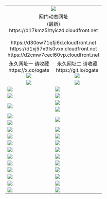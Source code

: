 ﻿<table>
  <tr></tr>
  <tr><td colspan=2 align=center><img src="https://d17kmz5htyiczd.cloudfront.net/Up/oGate.jpg" /></td></tr>
  <tr><td colspan=2 align=center>网门动态网址<br/>(最新)
<br>https://d17kmz5htyiczd.cloudfront.net
<br/>
<br>https://d30ow71qfji6d.cloudfront.net
<br>https://d1xj57x9ls0vxx.cloudfront.net
<br>https://d2cmw7cecl60vp.cloudfront.net
    </td>
  </tr>
  <tr>
    <td align=center>永久网址一 请收藏<br/>https://x.co/ogate<br><a href="https://d17kmz5htyiczd.cloudfront.net/Up/0WMGDL1.png"><img src="https://d17kmz5htyiczd.cloudfront.net/Up/0WMGD1.png" /></a></td>
    <td align=center>永久网址二 请收藏<br/>https://git.io/ogate<br><a href="https://d17kmz5htyiczd.cloudfront.net/Up/0WMGDL2.png"><img src="https://d17kmz5htyiczd.cloudfront.net/Up/0WMGD2.png" /></a></td>
  </tr>
  <tr>
    <td align=center><a href="https://d17kmz5htyiczd.cloudfront.net/?from=github"><img src="https://d17kmz5htyiczd.cloudfront.net/Up/0WMPG.jpg" /></a></td>
    <td align=center><a href="https://d17kmz5htyiczd.cloudfront.net/ogUP.aspx?name=0oGate.apk&from=github"><img src="https://d17kmz5htyiczd.cloudfront.net/Up/0WMAZ.jpg" /></a></td>
  </tr>
  <tr>
    <td><a href="https://d17kmz5htyiczd.cloudfront.net/oNote.aspx?id=oGate&from=github" target="_blank"><img src="https://d17kmz5htyiczd.cloudfront.net/Up/0WCYY.jpg" /></a></td>
    <td><a href="https://d17kmz5htyiczd.cloudfront.net/oNote.aspx?id=oNote&from=github" target="_blank"><img src="https://d17kmz5htyiczd.cloudfront.net/Up/0WZTT.jpg" /></a></td>
  </tr>
  <tr>
    <td><a href="https://d17kmz5htyiczd.cloudfront.net/ogDY.aspx?from=github" target="_blank"><img src="https://d17kmz5htyiczd.cloudfront.net/Up/DY.jpg"/></a></td>
    <td><a href="https://d17kmz5htyiczd.cloudfront.net/ogST.aspx?from=github" target="_blank"><img src="https://d17kmz5htyiczd.cloudfront.net/Up/ST.jpg"/></a></td>
  </tr>
  <tr>
    <td rowspan=2><a href="https://d17kmz5htyiczd.cloudfront.net/ogUP.aspx?name=WJ.mp4&from=github" target="_blank"><img src="https://d17kmz5htyiczd.cloudfront.net/Up/WJ.jpg" /></a></td>
    <td><a href="https://d17kmz5htyiczd.cloudfront.net/ogUP.aspx?name=DKC.mp4&count=17&from=github" target="_blank"><img src="https://d17kmz5htyiczd.cloudfront.net/Up/DKC.jpg" /></a></td> 
  </tr>
  <tr>
    <td><a href="https://d17kmz5htyiczd.cloudfront.net/ogUP.aspx?name=LRWS.mp4&count=6B:16,5A:10,5B:35,4A:14,4B:19,3A:10,3B:26,2A:16,2B:21,1A:23,1B:29&from=github" target="_blank"><img src="https://d17kmz5htyiczd.cloudfront.net/Up/LRWS.jpg" /></a></td>
  </tr>
  <tr>
    <td><a href="https://d17kmz5htyiczd.cloudfront.net/ogUP.aspx?name=JQR.mp4&count=2&from=github" target="_blank"><img src="https://d17kmz5htyiczd.cloudfront.net/Up/JQR.jpg" /></a></td>   
    <td rowspan=2><a href="https://d17kmz5htyiczd.cloudfront.net/ogUP.aspx?name=JP.mp4&count=9&from=github" target="_blank"><img src="https://d17kmz5htyiczd.cloudfront.net/Up/JP.jpg" /></td>
  </tr>
  <tr>
    <td><a href="https://d17kmz5htyiczd.cloudfront.net/ogUP.aspx?name=ZSJ.mp4&count=16&from=github" target="_blank"><img src="https://d17kmz5htyiczd.cloudfront.net/Up/ZSJ.jpg" /></a></td>
  </tr>
  <tr>
    <td><a href="https://d17kmz5htyiczd.cloudfront.net/ogUP.aspx?name=SSZJ.mp4&count=7&current=2&from=github" target="_blank"><img src="https://d17kmz5htyiczd.cloudfront.net/Up/SSZJ.jpg" /></a></td>
    <td><a href="https://d17kmz5htyiczd.cloudfront.net/ogUP.aspx?name=WH.mp4&from=github" target="_blank"><img src="https://d17kmz5htyiczd.cloudfront.net/Up/WH.jpg" /></a></td>
  </tr>
  <tr>
    <td><a href="https://d17kmz5htyiczd.cloudfront.net/ogUP.aspx?name=3XZM.mp4&from=github" target="_blank"><img src="https://d17kmz5htyiczd.cloudfront.net/Up/3XZM0.jpg" /></a></td>
    <td><a href="https://d17kmz5htyiczd.cloudfront.net/ogUP.aspx?name=TRHY.mp4&from=github" target="_blank"><img src="https://d17kmz5htyiczd.cloudfront.net/Up/TRHY.jpg" /></a></td>
  </tr>
  <tr>
    <td><a href="https://d17kmz5htyiczd.cloudfront.net/ogUP.aspx?name=4SQQ.mp4&count=06:15&current=06:15&from=github" target="_blank"><img src="https://d17kmz5htyiczd.cloudfront.net/Up/4SQQ0.jpg" /></a></td>
    <td><a href="https://d17kmz5htyiczd.cloudfront.net/ogUP.aspx?name=4SHQ.mp4&count=06:15&current=06:15&from=github" target="_blank"><img src="https://d17kmz5htyiczd.cloudfront.net/Up/4SHQ0.jpg" /></a></td>
  </tr>
  <tr>
    <td><a href="https://d17kmz5htyiczd.cloudfront.net/ogUP.aspx?name=4SZG.mp4&count=06:16&current=06:16&from=github" target="_blank"><img src="https://d17kmz5htyiczd.cloudfront.net/Up/4SZG0.jpg" /></a></td>
    <td><a href="https://d17kmz5htyiczd.cloudfront.net/ogUP.aspx?name=4SDJ.mp4&count=06:26&current=06:25&from=github" target="_blank"><img src="https://d17kmz5htyiczd.cloudfront.net/Up/4SDJ0.jpg" /></a></td>
  </tr>
  <tr>
    <td><a href="https://d17kmz5htyiczd.cloudfront.net/onUP.aspx?name=https://x.co/dtw99&from=github" target="_blank"><img src="https://d17kmz5htyiczd.cloudfront.net/Up/0DTW.jpg"/></a></td>
    <td><a href="https://d17kmz5htyiczd.cloudfront.net/onUP.aspx?name=https://d2ao90bsskjq20.cloudfront.net/acenter/&from=github" target="_blank"><img src="https://d17kmz5htyiczd.cloudfront.net/Up/0TDW.jpg" /></a></td>
  </tr>
  <tr>
    <td><a href="https://d17kmz5htyiczd.cloudfront.net/onUP.aspx?name=https://d23nscda4f4lvy.cloudfront.net/gb/nsc413.htm&from=github" target="_blank"><img src="https://d17kmz5htyiczd.cloudfront.net/Up/0DJY.jpg" /></a></td>
    <td><a href="https://d17kmz5htyiczd.cloudfront.net/onUP.aspx?name=https://dgocdxv5343dc.cloudfront.net/xtr/gb/prog204.html&from=github" target="_blank"><img src="https://d17kmz5htyiczd.cloudfront.net/Up/0XTR.jpg" /></a></td>
  </tr>
  <tr>
    <td><a href="https://d17kmz5htyiczd.cloudfront.net/onUP.aspx?name=https://d7203y8eitivv.cloudfront.net&from=github" target="_blank"><img src="https://d17kmz5htyiczd.cloudfront.net/Up/0MHW.jpg" /></a></td>
    <td><a href="https://d17kmz5htyiczd.cloudfront.net/onUP.aspx?name=https://d38z1xzg5vtneh.cloudfront.net&from=github" target="_blank"><img src="https://d17kmz5htyiczd.cloudfront.net/Up/0ZJW.jpg" /></a></td>
  </tr>
  <tr>
    <td><a href="https://d17kmz5htyiczd.cloudfront.net/ogUP.aspx?name=FG.zip&from=github" target="_blank"><img src="https://d17kmz5htyiczd.cloudfront.net/Up/FG.jpg" /></a></td>
    <td><a href="https://d17kmz5htyiczd.cloudfront.net/ogUP.aspx?name=FGA.apk&from=github" target="_blank"><img src="https://d17kmz5htyiczd.cloudfront.net/Up/FGA.jpg" /></a></td>
  </tr>
  <tr>
    <td><a href="https://d17kmz5htyiczd.cloudfront.net/ogUP.aspx?name=U.zip&from=github" target="_blank"><img src="https://d17kmz5htyiczd.cloudfront.net/Up/U.jpg" /></a></td>
    <td><a href="https://d17kmz5htyiczd.cloudfront.net/ogUP.aspx?name=UA.apk&from=github" target="_blank"><img src="https://d17kmz5htyiczd.cloudfront.net/Up/UA.jpg" /></a></td>
  </tr>
  <tr>
    <td><a href="https://d17kmz5htyiczd.cloudfront.net/ogUP.aspx?name=0iPPOTV.zip&from=github" target="_blank"><img src="https://d17kmz5htyiczd.cloudfront.net/Up/0iPPOTV.jpg" /></a></td>
    <td><a href="https://d17kmz5htyiczd.cloudfront.net/ogUP.aspx?name=0iNTD.apk&from=github" target="_blank"><img src="https://d17kmz5htyiczd.cloudfront.net/Up/0iNTD.jpg" /></a></td>
  </tr>
</table>
